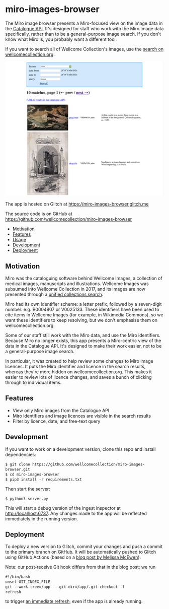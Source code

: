 # miro-images-browser

The Miro image browser presents a Miro-focused view on the image data in the [Catalogue API](https://developers.wellcomecollection.org/catalogue).
It's designed for staff who work with the Miro image data specifically, rather than to be a general-purpose image search.
If you don't know what Miro is, you probably want a different tool.

If you want to search all of Wellcome Collection's images, use the [search on wellcomecollection.org](https://wellcomecollection.org/images?query=lifeboat).

![A web page with a blue search form at the top and a table showing two images.](screenshot.png)

The app is hosted on Glitch at <https://miro-images-browser.glitch.me>

The source code is on GitHub at <https://github.com/wellcomecollection/miro-images-browser>

- [Motivation](#motivation)
- [Features](#features)
- [Usage](#usage)
- [Development](#development)
- [Deployment](#deployment)



## Motivation

Miro was the cataloguing software behind Wellcome Images, a collection of medical images, manuscripts and illustrations.
Wellcome Images was subsumed into Wellcome Collection in 2017, and its images are now presented through a [unified collections search][search].

Miro had its own identifier scheme: a letter prefix, followed by a seven-digit number. e.g. B0004807 or V0025133.
These identifiers have been used to cite items in Wellcome Images (for example, in Wikimedia Commons), so we want these identifiers to keep resolving, but we don't emphasise them on wellcomecollection.org.

Some of our staff still work with the Miro data, and use the Miro identifiers.
Because Miro no longer exists, this app presents a Miro-centric view of the data in the Catalogue API.
It's designed to make their work easier, not to be a general-purpose image search.

In particular, it was created to help review some changes to Miro image licences.
It puts the Miro identifier and licence in the search results, whereas they're more hidden on wellcomecollection.org.
This makes it easier to review lots of licence changes, and saves a bunch of clicking through to individual items.

[search]: https://wellcomecollection.org/images



## Features

-   View only Miro images from the Catalogue API
-   Miro identifiers and image licences are visible in the search results
-   Filter by licence, date, and free-text query



## Development

If you want to work on a development version, clone this repo and install dependencies:

```console
$ git clone https://github.com/wellcomecollection/miro-images-browser.git
$ cd miro-images-browser
$ pip3 install -r requirements.txt
```

Then start the server:

```console
$ python3 server.py
```

This will start a debug version of the ingest inspector at <http://localhost:6737>.
Any changes made to the app will be reflected immediately in the running version.



## Deployment

To deploy a new version to Glitch, commit your changes and push a commit to the primary branch on GitHub.
It will be automatically pushed to Glitch using GitHub Actions (based on a [blog post by Melissa McEwen](https://dev.to/glitch/automating-my-deploys-from-github-to-glitch-2fpd)).

Note: our post-receive Git hook differs from that in the blog post; we run

```shell
#!/bin/bash
unset GIT_INDEX_FILE
git --work-tree=/app  --git-dir=/app/.git checkout -f
refresh
```

to trigger [an immediate refresh](https://support.glitch.com/t/restarting-the-project-using-consoles-refresh-command-spawns-another-instance-of-the-project/16987), even if the app is already running.
